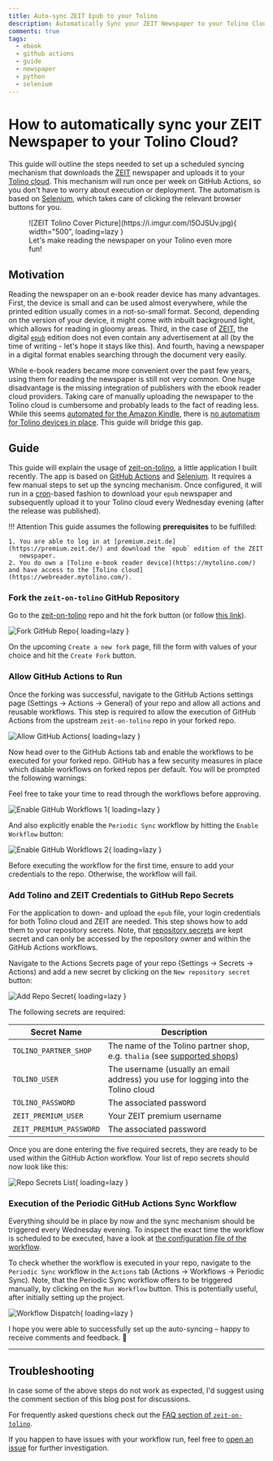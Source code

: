 ```yaml
---
title: Auto-sync ZEIT Epub to your Tolino
description: Automatically Sync your ZEIT Newspaper to your Tolino Cloud using Selenium and GitHub Actions
comments: true
tags:
  - ebook
  - github actions
  - guide
  - newspaper
  - python
  - selenium
---
```


# How to automatically sync your ZEIT Newspaper to your Tolino Cloud?

This guide will outline the steps needed to set up a scheduled syncing mechanism that downloads the [ZEIT](https://premium.zeit.de/)
newspaper and uploads it to your [Tolino cloud](webreader.mytolino.com/). This mechanism will run once per week on GitHub
Actions, so you don't have to worry about execution or deployment. The automatism is based on [Selenium](https://selenium-python.readthedocs.io/),
which takes care of clicking the relevant browser buttons for you. 

<figure markdown>
  ![ZEIT Tolino Cover Picture](https://i.imgur.com/l5OJSUv.jpg){ width="500", loading=lazy }
  <figcaption>Let's make reading the newspaper on your Tolino even more fun!</figcaption>
</figure>


## Motivation

Reading the newspaper on an e-book reader device has many advantages. First, the device is small and can be used almost
everywhere, while the printed edition usually comes in a not-so-small format. Second, depending on the version of your
device, it might come with inbuilt background light, which allows for reading in gloomy areas. Third, in the case of
[ZEIT](https://premium.zeit.de/), the digital [`epub`](https://en.wikipedia.org/wiki/EPUB) edition does not even contain
any advertisement at all (by the time of writing - let's hope it stays like this). And fourth, having a newspaper in a
digital format enables searching through the document very easily.

While e-book readers became more convenient over the past few years, using them for reading the newspaper is still not
very common. One huge disadvantage is the missing integration of publishers with the ebook reader cloud providers. Taking
care of manually uploading the newspaper to the Tolino cloud is cumbersome and probably leads to the fact of reading
less. While this seems [automated for the Amazon Kindle](https://premium.zeit.de/faq/e-reader#Kindle-automatischer-Versand),
there is [no automatism for Tolino devices in place](https://premium.zeit.de/faq/e-reader#EPUB-Uebertragen). This guide
will bridge this gap.


## Guide

This guide will explain the usage of [zeit-on-tolino](https://github.com/fgebhart/zeit-on-tolino), a little application I
built recently. The app is based on [GitHub Actions](https://github.com/features/actions) and [Selenium](https://selenium-python.readthedocs.io/).
It requires a few manual steps to set up the syncing mechanism. Once configured, it will run in a [cron](https://en.wikipedia.org/wiki/Cron)-based
fashion to download your `epub` newspaper and subsequently upload it to your Tolino cloud every Wednesday evening (after
the release was published).


!!! Attention
    This guide assumes the following **prerequisites** to be fulfilled:

    1. You are able to log in at [premium.zeit.de](https://premium.zeit.de/) and download the `epub` edition of the ZEIT
       newspaper.
    2. You do own a [Tolino e-book reader device](https://mytolino.com/) and have access to the [Tolino cloud](https://webreader.mytolino.com/).


### Fork the `zeit-on-tolino` GitHub Repository

Go to the [zeit-on-tolino](https://github.com/fgebhart/zeit-on-tolino) repo and hit the fork button (or follow
[this link](https://github.com/fgebhart/zeit-on-tolino/fork)).

![Fork GitHub Repo](https://i.imgur.com/PkTTMbV.png){ loading=lazy }

On the upcoming `Create a new fork` page, fill the form with values of your choice and hit the `Create Fork` button.


### Allow GitHub Actions to Run

Once the forking was successful, navigate to the GitHub Actions settings page (Settings → Actions → General) of your repo
and allow all actions and reusable workflows. This step is required to allow the execution of GitHub Actions from the
upstream `zeit-on-tolino` repo in your forked repo.

![Allow GitHub Actions](https://i.imgur.com/llKDjso.png){ loading=lazy }

Now head over to the GitHub Actions tab and enable the workflows to be executed for your forked repo. GitHub has a few
security measures in place which disable workflows on forked repos per default. You will be prompted the following 
warnings:

Feel free to take your time to read through the workflows before approving.

![Enable GitHub Workflows 1](https://i.imgur.com/V4JE7XY.png){ loading=lazy }

And also explicitly enable the `Periodic Sync` workflow by hitting the `Enable Workflow` button:

![Enable GitHub Workflows 2](https://i.imgur.com/Pd7U2bn.png){ loading=lazy }

Before executing the workflow for the first time, ensure to add your credentials to the repo. Otherwise, the workflow
will fail.


### Add Tolino and ZEIT Credentials to GitHub Repo Secrets

For the application to down- and upload the `epub` file, your login credentials for both Tolino cloud and ZEIT are
needed. This step shows how to add them to your repository secrets. Note, that [repository secrets](https://docs.github.com/en/actions/security-guides/encrypted-secrets)
are kept secret and can only be accessed by the repository owner and within the GitHub Actions workflows.

Navigate to the Actions Secrets page of your repo (Settings → Secrets → Actions) and add a new secret by clicking on the
`New repository secret` button:

![Add Repo Secret](https://i.imgur.com/ue6hM3r.png){ loading=lazy }

The following secrets are required:

| Secret Name             | Description  |
| ----------------------- | ------------ |
| `TOLINO_PARTNER_SHOP`   | The name of the Tolino partner shop, e.g. `thalia` (see [supported shops](https://github.com/fgebhart/zeit-on-tolino#which-tolino-partner-shops-are-supported)) |
| `TOLINO_USER`           | The username (usually an email address) you use for logging into the Tolino cloud |
| `TOLINO_PASSWORD`       | The associated password |
| `ZEIT_PREMIUM_USER`     | Your ZEIT premium username |
| `ZEIT_PREMIUM_PASSWORD` | The associated password |

Once you are done entering the five required secrets, they are ready to be used within the GitHub Action workflow. Your
list of repo secrets should now look like this:

![Repo Secrets List](https://i.imgur.com/K29SEkH.png){ loading=lazy }


### Execution of the Periodic GitHub Actions Sync Workflow

Everything should be in place by now and the sync mechanism should be triggered every Wednesday evening. To inspect the
exact time the workflow is scheduled to be executed, have a look at [the configuration file of the workflow](https://github.com/fgebhart/zeit-on-tolino/blob/main/.github/workflows/sync_to_tolino_cloud.yml#L5-L7).

To check whether the workflow is executed in your repo, navigate to the `Periodic Sync` workflow in the `Actions` tab
(Actions → Workflows → Periodic Sync). Note, that the Periodic Sync workflow offers to be triggered manually, by clicking
on the `Run Workflow` button. This is potentially useful, after initially setting up the project.

![Workflow Dispatch](https://i.imgur.com/1WJOV5a.png){ loading=lazy }

I hope you were able to successfully set up the auto-syncing – happy to receive comments and feedback. 🐙

-------------------------------------------------------------------------------------------------------------------------

## Troubleshooting

In case some of the above steps do not work as expected, I'd suggest using the comment section of this blog post for
discussions.

For frequently asked questions check out the [FAQ section of `zeit-on-tolino`](https://github.com/fgebhart/zeit-on-tolino#faq).

If you happen to have issues with your workflow run, feel free to [open an issue](https://github.com/fgebhart/zeit-on-tolino/issues/new)
for further investigation.
